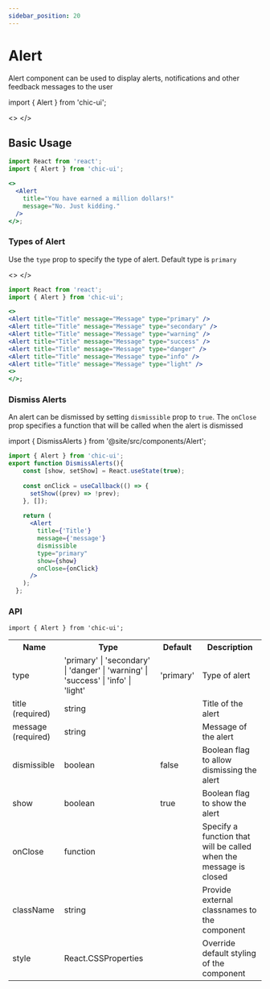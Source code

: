```yaml
---
sidebar_position: 20
---
```


# Alert

Alert component can be used to display alerts, notifications and other feedback messages to the user

import { Alert } from 'chic-ui';

<>
<Alert title="You have earned a million dollars!" message="No. Just kidding." />
</>

## Basic Usage

```jsx
import React from 'react';
import { Alert } from 'chic-ui';

<>
  <Alert
    title="You have earned a million dollars!"
    message="No. Just kidding."
  />
</>;
```

### Types of Alert

Use the `type` prop to specify the type of alert. Default type is `primary`

<>
<Alert title="Title" message="Message" type="primary" />
<Alert title="Title" message="Message" type="secondary" />
<Alert title="Title" message="Message" type="warning" />
<Alert title="Title" message="Message" type="success" />
<Alert title="Title" message="Message" type="danger" />
<Alert title="Title" message="Message" type="info" />
<Alert title="Title" message="Message" type="light" />
</>

```jsx
import React from 'react';
import { Alert } from 'chic-ui';

<>
<Alert title="Title" message="Message" type="primary" />
<Alert title="Title" message="Message" type="secondary" />
<Alert title="Title" message="Message" type="warning" />
<Alert title="Title" message="Message" type="success" />
<Alert title="Title" message="Message" type="danger" />
<Alert title="Title" message="Message" type="info" />
<Alert title="Title" message="Message" type="light" />
<>
</>;
```

### Dismiss Alerts

An alert can be dismissed by setting `dismissible` prop to `true`.
The `onClose` prop specifies a function that will be called when the alert is dismissed

import { DismissAlerts } from '@site/src/components/Alert';

<DismissAlerts />


```jsx
import { Alert } from 'chic-ui';
export function DismissAlerts(){
    const [show, setShow] = React.useState(true);
  
    const onClick = useCallback(() => {
      setShow((prev) => !prev);
    }, []);
  
    return (
      <Alert
        title={'Title'}
        message={'message'}
        dismissible
        type="primary"
        show={show}
        onClose={onClick}
      />
    );
  };

```

### API

```
import { Alert } from 'chic-ui';
```

<table>
  <tr>
     <th>Name</th>
     <th>Type</th>
     <th>Default</th>
     <th>Description</th>
  </tr>
  <tr>
    <td>type</td>
    <td>'primary' | 'secondary' | 'danger' | 'warning' | 'success' | 'info' | 'light'</td>
    <td>'primary'</td>
    <td>Type of alert</td>
  </tr>
  <tr>
    <td>title (required)</td>
    <td>string</td>
    <td></td>
    <td>Title of the alert</td>
  </tr>
    <tr>
    <td>message (required)</td>
    <td>string</td>
    <td></td>
    <td>Message of the alert</td>
  </tr>
  <tr>
    <td>dismissible</td>
    <td>boolean</td>
    <td>false</td>
    <td>Boolean flag to allow dismissing the alert</td>
  </tr>
  <tr>
    <td>show</td>
    <td>boolean</td>
    <td>true</td>
    <td>Boolean flag to show the alert</td>
  </tr>
   <tr>
    <td>onClose</td>
    <td>function</td>
    <td></td>
    <td>Specify a function that will be called when the message is closed</td>
  </tr>
  <tr>
    <td>className</td>
    <td>string</td>
    <td></td>
    <td>Provide external classnames to the component</td>
  </tr>
  <tr>
    <td>style</td>
    <td>React.CSSProperties</td>
    <td></td>
    <td>Override default styling of the component</td>
  </tr>
</table>
